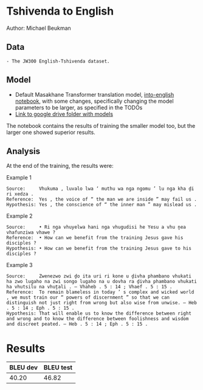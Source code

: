 # Tshivenda to English

Author: Michael Beukman

## Data

	- The JW300 English-Tshivenda dataset.

## Model

- Default Masakhane Transformer translation model, [into-english notebook](https://github.com/masakhane-io/masakhane-mt/blob/master/starter_notebook_into_English_training.ipynb), with some changes, specifically changing the model parameters to be larger, as specified in the TODOs
- [Link to google drive folder with models](https://drive.google.com/drive/folders/1YbmCF-xjT-bprVM0F7Sdr2Dj9kK8v_eP?usp=sharing)



The notebook contains the results of training the smaller model too, but the larger one showed superior results.

## Analysis
At the end of the training, the results were:


Example 1
```
Source:     Vhukuma , luvalo lwa ‘ muthu wa nga ngomu ’ lu nga kha ḓi ri xedza .
Reference:  Yes , the voice of “ the man we are inside ” may fail us .
Hypothesis: Yes , the conscience of “ the inner man ” may mislead us .
```
Example 2
```
Source:     • Ri nga vhuyelwa hani nga vhugudisi he Yesu a vhu ṋea vhafunziwa vhawe ?
Reference:  • How can we benefit from the training Jesus gave his disciples ?
Hypothesis: • How can we benefit from the training Jesus gave to his disciples ?
```
Example 3
```
Source:     Zwenezwo zwi ḓo ita uri ri kone u ḓivha phambano vhukati ha zwo lugaho na zwi songo lugaho na u dovha ra ḓivha phambano vhukati ha vhutsilu na vhuṱali . — Vhaheb . 5 : 14 ; Vhaef . 5 : 15 .
Reference:  To remain blameless in today ’ s complex and wicked world , we must train our “ powers of discernment ” so that we can distinguish not just right from wrong but also wise from unwise. — Heb . 5 : 14 ; Eph . 5 : 15 .
Hypothesis: That will enable us to know the difference between right and wrong and to know the difference between foolishness and wisdom and discreet peated. — Heb . 5 : 14 ; Eph . 5 : 15 .

```

# Results

 BLEU dev | BLEU test
 --- | ---
 40.20 | 46.82
